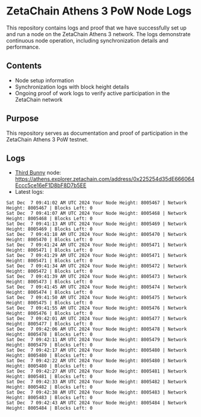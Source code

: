# ZetaChain Athens 3 PoW Node Logs
This repository contains logs and proof that we have successfully set up and run a node on the ZetaChain Athens 3 network. The logs demonstrate continuous node operation, including synchronization details and performance.

## Contents
- Node setup information
- Synchronization logs with block height details
- Ongoing proof of work logs to verify active participation in the ZetaChain network

## Purpose
This repository serves as documentation and proof of participation in the ZetaChain Athens 3 PoW testnet.

## Logs

- [Third Bunny](https://thirdbunny.xyz/) node: https://athens.explorer.zetachain.com/address/0x225254d35dE666064Eccc5ce16eF1D8bF8D7b5EE
- Latest logs:
```
Sat Dec  7 09:41:02 AM UTC 2024 Your Node Height: 8005467 | Network Height: 8005467 | Blocks Left: 0
Sat Dec  7 09:41:07 AM UTC 2024 Your Node Height: 8005468 | Network Height: 8005468 | Blocks Left: 0
Sat Dec  7 09:41:13 AM UTC 2024 Your Node Height: 8005469 | Network Height: 8005469 | Blocks Left: 0
Sat Dec  7 09:41:18 AM UTC 2024 Your Node Height: 8005470 | Network Height: 8005470 | Blocks Left: 0
Sat Dec  7 09:41:24 AM UTC 2024 Your Node Height: 8005471 | Network Height: 8005471 | Blocks Left: 0
Sat Dec  7 09:41:29 AM UTC 2024 Your Node Height: 8005471 | Network Height: 8005471 | Blocks Left: 0
Sat Dec  7 09:41:34 AM UTC 2024 Your Node Height: 8005472 | Network Height: 8005472 | Blocks Left: 0
Sat Dec  7 09:41:39 AM UTC 2024 Your Node Height: 8005473 | Network Height: 8005473 | Blocks Left: 0
Sat Dec  7 09:41:45 AM UTC 2024 Your Node Height: 8005474 | Network Height: 8005474 | Blocks Left: 0
Sat Dec  7 09:41:50 AM UTC 2024 Your Node Height: 8005475 | Network Height: 8005475 | Blocks Left: 0
Sat Dec  7 09:41:55 AM UTC 2024 Your Node Height: 8005476 | Network Height: 8005476 | Blocks Left: 0
Sat Dec  7 09:42:01 AM UTC 2024 Your Node Height: 8005477 | Network Height: 8005477 | Blocks Left: 0
Sat Dec  7 09:42:06 AM UTC 2024 Your Node Height: 8005478 | Network Height: 8005478 | Blocks Left: 0
Sat Dec  7 09:42:11 AM UTC 2024 Your Node Height: 8005479 | Network Height: 8005479 | Blocks Left: 0
Sat Dec  7 09:42:17 AM UTC 2024 Your Node Height: 8005480 | Network Height: 8005480 | Blocks Left: 0
Sat Dec  7 09:42:22 AM UTC 2024 Your Node Height: 8005480 | Network Height: 8005480 | Blocks Left: 0
Sat Dec  7 09:42:27 AM UTC 2024 Your Node Height: 8005481 | Network Height: 8005481 | Blocks Left: 0
Sat Dec  7 09:42:33 AM UTC 2024 Your Node Height: 8005482 | Network Height: 8005482 | Blocks Left: 0
Sat Dec  7 09:42:38 AM UTC 2024 Your Node Height: 8005483 | Network Height: 8005483 | Blocks Left: 0
Sat Dec  7 09:42:43 AM UTC 2024 Your Node Height: 8005484 | Network Height: 8005484 | Blocks Left: 0
```
